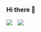 ### Hi there 👋

<img src="https://capsule-render.vercel.app/api?type=Soft&color=auto&height=auto&section=header&text=Workshop%20&fontSize=50" link="https://hello2.tistory.com/"/>

<a href="https://hello2.tistory.com/">
    <img 
        src="http://img.shields.io/badge/-Blog-black?style=flat&logo=Storyblok&link="https://hello2.tistory.com/"
        style="height : auto; margin-left : 10px; margin-right : 10px;"/>
</a>
                                                          
                                                                       
<!--
**JeongJaew0n/JeongJaew0n** is a ✨ _special_ ✨ repository because its `README.md` (this file) appears on your GitHub profile.

Here are some ideas to get you started:

- 🔭 I’m currently working on ...
- 🌱 I’m currently learning ...
- 👯 I’m looking to collaborate on ...
- 🤔 I’m looking for help with ...
- 💬 Ask me about ...
- 📫 How to reach me: ...
- 😄 Pronouns: ...
- ⚡ Fun fact: ...
-->
